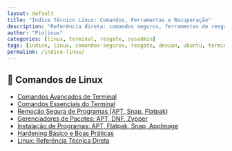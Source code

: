 ```yaml
---
layout: default
title: "Índice Técnico Linux: Comandos, Ferramentas e Recuperação"
description: "Referência direta: comandos seguros, ferramentas de resgate, ISOs oficiais (Devuan, Ubuntu) e scripts testados — zero conteúdo genérico."
author: "Piolinux"
categories: [linux, terminal, resgate, sysadmin]
tags: [indice, linux, comandos-seguros, resgate, devuan, ubuntu, terminal, sysadmin]
permalink: /indice-linux/
---
```










<section>
  <h2>🧠 Comandos de Linux</h2>
  <ul>
      <li><a href="{{ '/comandos-avancados-terminal/' | relative_url }}">Comandos Avançados de Terminal</a></li>
    <li><a href="{{ '/comandos-essenciais-terminal-linux/' | relative_url }}">Comandos Essenciais do Terminal</a></li>
    <li><a href="{{ '/remover-programas-linux/' | relative_url }}">Remoção Segura de Programas (APT, Snap, Flatpak)</a></li>
    <li><a href="{{ '/gerenciadores-pacotes-linux/' | relative_url }}">Gerenciadores de Pacotes: APT, DNF, Zypper</a></li>
    <li><a href="{{ '/metodos-instalacao/' | relative_url }}">Instalação de Programas: APT, Flatpak, Snap, AppImage</a></li>
    <li><a href="{{ '/seguranca-linux/' | relative_url }}">Hardening Básico e Boas Práticas</a></li>
    <li><a href="{{ '/linux-essencial-tecnico/' | relative_url }}">Linux: Referência Técnica Direta</a></li>
  </ul>


</section>

